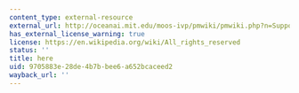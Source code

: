 ```yaml
---
content_type: external-resource
external_url: http://oceanai.mit.edu/moos-ivp/pmwiki/pmwiki.php?n=Support.Documentation
has_external_license_warning: true
license: https://en.wikipedia.org/wiki/All_rights_reserved
status: ''
title: here
uid: 9705883e-28de-4b7b-bee6-a652bcaceed2
wayback_url: ''
---
```

